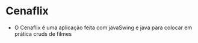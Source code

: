 # Cenaflix
- O Cenaflix é uma aplicação feita com javaSwing e java para colocar em prática cruds de filmes
